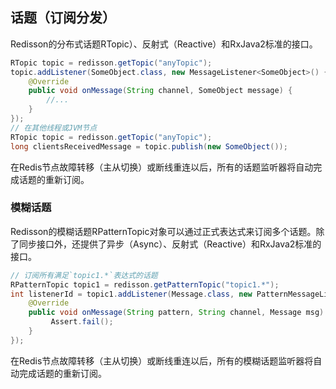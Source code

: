 ## 话题（订阅分发）

Redisson的分布式话题RTopic）、反射式（Reactive）和RxJava2标准的接口。

```java
RTopic topic = redisson.getTopic("anyTopic");
topic.addListener(SomeObject.class, new MessageListener<SomeObject>() {
    @Override
    public void onMessage(String channel, SomeObject message) {
        //...
    }
});
// 在其他线程或JVM节点
RTopic topic = redisson.getTopic("anyTopic");
long clientsReceivedMessage = topic.publish(new SomeObject());
```

在Redis节点故障转移（主从切换）或断线重连以后，所有的话题监听器将自动完成话题的重新订阅。

### 模糊话题

Redisson的模糊话题RPatternTopic对象可以通过正式表达式来订阅多个话题。除了同步接口外，还提供了异步（Async）、反射式（Reactive）和RxJava2标准的接口。

```java
// 订阅所有满足`topic1.*`表达式的话题
RPatternTopic topic1 = redisson.getPatternTopic("topic1.*");
int listenerId = topic1.addListener(Message.class, new PatternMessageListener<Message>() {
    @Override
    public void onMessage(String pattern, String channel, Message msg) {
         Assert.fail();
    }
});
```

在Redis节点故障转移（主从切换）或断线重连以后，所有的模糊话题监听器将自动完成话题的重新订阅。

